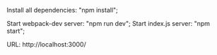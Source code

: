 Install all dependencies: "npm install";

Start webpack-dev server: "npm run dev";
Start index.js server: "npm start";

URL: http://localhost:3000/